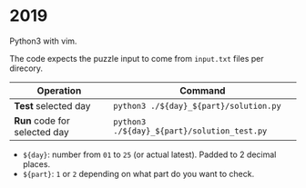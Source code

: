 # 2019

Python3 with vim.

The code expects the puzzle input to come from `input.txt` files per direcory.

Operation | Command
---- | ----
**Test** selected day | `python3 ./${day}_${part}/solution.py`
**Run** code for selected day | `python3 ./${day}_${part}/solution_test.py`

* `${day}`: number from `01` to `25` (or actual latest). Padded to 2 decimal places.
* `${part}`: `1` or `2` depending on what part do you want to check.
